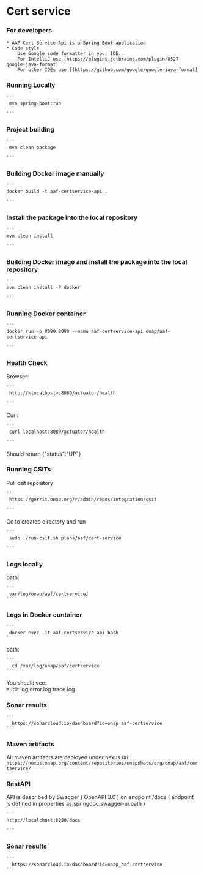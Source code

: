 # Cert service

### For developers
    * AAF Cert Service Api is a Spring Boot application
    * Code style
        Use Google code formatter in your IDE.
        For IntelliJ use [https://plugins.jetbrains.com/plugin/8527-google-java-format]
        For other IDEs use []https://github.com/google/google-java-format]

### Running Locally
    ```
     mvn spring-boot:run

    ```

### Project building
    ```
     mvn clean package

    ```
    
### Building Docker image manually
    ```
    docker build -t aaf-certservice-api .

    ```
    
### Install the package into the local repository
    ```
    mvn clean install
   
    ```     
    
### Building Docker image and  install the package into the local repository
    ```
    mvn clean install -P docker
   
    ```   

### Running Docker container
    ```
    docker run -p 8080:8080 --name aaf-certservice-api onap/aaf-certservice-api

    ```

### Health Check
 Browser:
 
    ```
     http://<localhost>:8080/actuator/health
     
    ```
     
 Curl:   
 
    ```
     curl localhost:8080/actuator/health 
     
    ```   
 Should return {"status":"UP"}

### Running CSITs
Pull csit repository
    
    ```
     https://gerrit.onap.org/r/admin/repos/integration/csit
    
    ```
Go to created directory and run
    
    ```
     sudo ./run-csit.sh plans/aaf/cert-service
    
    ```
### Logs locally

path: 

    ```
     var/log/onap/aaf/certservice/
    ```    
### Logs in Docker container
    ```
     docker exec -it aaf-certservice-api bash
    ```

path:

    ```
      cd /var/log/onap/aaf/certservice
    ```
You should see:    
audit.log  error.log  trace.log

### Sonar results
    ```     
      https://sonarcloud.io/dashboard?id=onap_aaf-certservice
    ```
    
 ### Maven artifacts
 All maven artifacts are deployed under nexus uri:
     ```
        https://nexus.onap.org/content/repositories/snapshots/org/onap/aaf/certservice/
    ```

### RestAPI
API is described by Swagger ( OpenAPI 3.0 ) on endpoint /docs 
( endpoint is defined in properties as springdoc.swagger-ui.path )
  
    ```
    http://localchost:8080/docs
    
    ```

### Sonar results
    ```     
      https://sonarcloud.io/dashboard?id=onap_aaf-certservice
    ```

